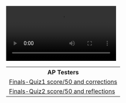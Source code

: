 <div id="video_wrapper">
  <video autoplay loop>
    <source src="https://drive.google.com/uc?export=view&id=1VtQKnX2G4SAtIn-J8Y7w5Jb1MN09LAkv" type="video/mp4">
  </video>
</div>

<table>
   <tr>
    <th>AP Testers</th>
   </tr>
   
   <tr>
    <td><a href="https://github.com/TianbinLiu/Tianbin-Github/wiki/AP-Testers#finals-quiz1-score50-and-corrections">Finals-Quiz1 score/50 and corrections</a></td>
   </tr>

   <tr>
    <td><a href="https://github.com/TianbinLiu/Tianbin-Github/wiki/AP-Testers#finals-quiz1-score50-and-reflections">Finals-Quiz2 score/50 and reflections</a></td>
   </tr>
